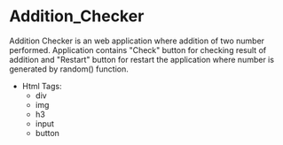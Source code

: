 # Addition_Checker

Addition Checker is an web application where addition of two number performed. Application contains "Check" button for checking result of addition and "Restart" button for restart the application where number is generated by random() function.

* Html Tags:
  * div
  * img
  * h3
  * input
  * button
